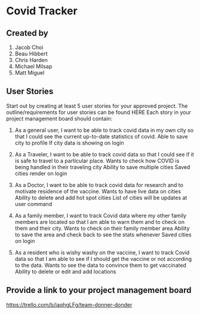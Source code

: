 # Covid Tracker

## Created by
  1. Jacob Choi
  1. Beau Hibbert
  1. Chris Harden
  1. Michael Milsap
  1. Matt Miguel

## User Stories
Start out by creating at least 5 user stories for your approved project. The outline/requirements for user stories can be found HERE
Each story in your project management board should contain:

1. As a general user, I want to be able to track covid data in my own city so that I could see the current up-to-date statistics of covid. 
Able to save city to profile
If city data is showing on login

1. As a Traveler, I want to be able to track covid data so that I could see if it is safe to travel to a particular place.
Wants to check how COVID is being handled in their traveling city
Ability to save multiple cities
Saved cities render on login

1. As a Doctor, I want to be able to track covid data for research and to motivate residence of the vaccine.
Wants to have live data on cities
Ability to delete and add hot spot cities
List of cities will be updates at user command

1. As a family member, I want to track Covid data where my other family members are located so that I am able to warn them and to check on them and their city.
Wants to check on their family member area
Ability to save the area and check back to see the stats whenever
Saved cities on login

1. As a resident who is wishy washy on the vaccine, I want to track Covid data so that I am able to see if I should get the vaccine or not according to the data. 
Wants to see the data to convince them to get vaccinated
Ability to delete or edit and add locations

## Provide a link to your project management board

https://trello.com/b/iaqhgLFg/team-donner-donder 

